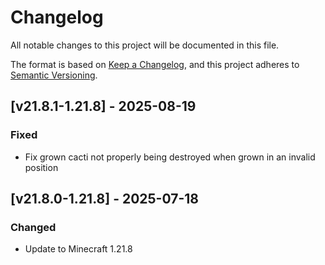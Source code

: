 # Changelog

All notable changes to this project will be documented in this file.

The format is based on [Keep a Changelog](https://keepachangelog.com/en/1.0.0/),
and this project adheres to [Semantic Versioning](https://semver.org/spec/v2.0.0.html).

## [v21.8.1-1.21.8] - 2025-08-19

### Fixed

- Fix grown cacti not properly being destroyed when grown in an invalid position

## [v21.8.0-1.21.8] - 2025-07-18

### Changed

- Update to Minecraft 1.21.8
